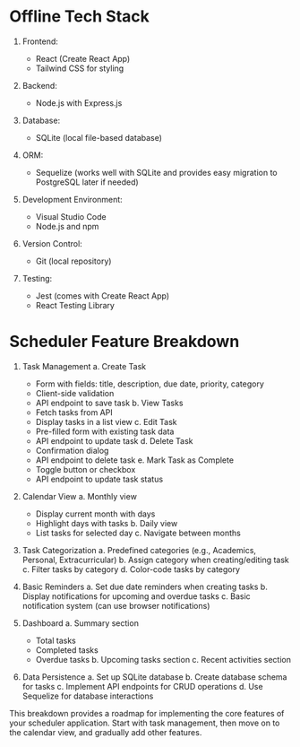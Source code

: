 # Offline Tech Stack

1. Frontend: 
   - React (Create React App)
   - Tailwind CSS for styling

2. Backend: 
   - Node.js with Express.js

3. Database: 
   - SQLite (local file-based database)

4. ORM: 
   - Sequelize (works well with SQLite and provides easy migration to PostgreSQL later if needed)

5. Development Environment:
   - Visual Studio Code
   - Node.js and npm

6. Version Control:
   - Git (local repository)

7. Testing:
   - Jest (comes with Create React App)
   - React Testing Library

# Scheduler Feature Breakdown

1. Task Management
   a. Create Task
      - Form with fields: title, description, due date, priority, category
      - Client-side validation
      - API endpoint to save task
   b. View Tasks
      - Fetch tasks from API
      - Display tasks in a list view
   c. Edit Task
      - Pre-filled form with existing task data
      - API endpoint to update task
   d. Delete Task
      - Confirmation dialog
      - API endpoint to delete task
   e. Mark Task as Complete
      - Toggle button or checkbox
      - API endpoint to update task status

2. Calendar View
   a. Monthly view
      - Display current month with days
      - Highlight days with tasks
   b. Daily view
      - List tasks for selected day
   c. Navigate between months

3. Task Categorization
   a. Predefined categories (e.g., Academics, Personal, Extracurricular)
   b. Assign category when creating/editing task
   c. Filter tasks by category
   d. Color-code tasks by category

4. Basic Reminders
   a. Set due date reminders when creating tasks
   b. Display notifications for upcoming and overdue tasks
   c. Basic notification system (can use browser notifications)

5. Dashboard
   a. Summary section
      - Total tasks
      - Completed tasks
      - Overdue tasks
   b. Upcoming tasks section
   c. Recent activities section

6. Data Persistence
   a. Set up SQLite database
   b. Create database schema for tasks
   c. Implement API endpoints for CRUD operations
   d. Use Sequelize for database interactions

This breakdown provides a roadmap for implementing the core features of your scheduler application. Start with task management, then move on to the calendar view, and gradually add other features.
